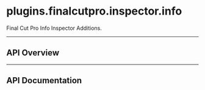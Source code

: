 # plugins.finalcutpro.inspector.info

Final Cut Pro Info Inspector Additions.

---

## API Overview

---

## API Documentation


